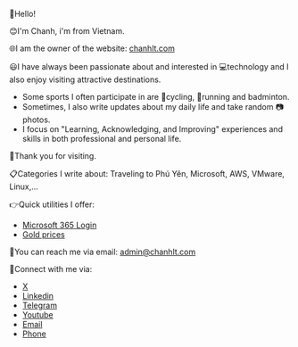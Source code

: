 👋Hello!<br>

😊I'm Chanh, i'm from Vietnam. 

🌐I am the owner of the website: <a href="#">chanhlt.com</a><br>

😃I have always been passionate about and interested in 💻technology and I also enjoy visiting attractive destinations.<br>
- Some sports I often participate in are 🚴cycling, 🏃running and badminton.<br>
- Sometimes, I also write updates about my daily life and take random 📷photos. <br>
- I focus on "Learning, Acknowledging, and Improving" experiences and skills in both professional and personal life.

👏Thank you for visiting.


📋Categories I write about: Traveling to Phú Yên, Microsoft, AWS, VMware, Linux,...

👉Quick utilities I offer: 
- <a href="#">Microsoft 365 Login</a>
- <a href="https://www.mihong.vn/vi/gia-vang-trong-nuoc">Gold prices</a>

📧You can reach me via email: <a href="mailto:admin@chanhlt.com">admin@chanhlt.com</a> 

💁Connect with me via: 
- <a href="#">X</a>
- <a href="#">Linkedin</a>
- <a href="#">Telegram</a>
- <a href="#">Youtube</a>
- <a href="#">Email</a>
- <a href="#">Phone</a>



